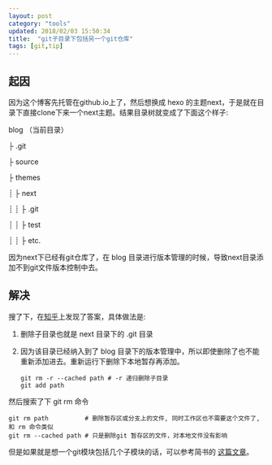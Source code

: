 ```yaml
---
layout: post
category: "tools"
updated: 2018/02/03 15:50:34
title:  "git子目录下包括另一个git仓库"
tags: [git,tip]
---
```


## 起因

因为这个博客先托管在github.io上了，然后想换成 hexo 的主题next，于是就在目录下直接clone下来一个next主题。结果目录树就变成了下面这个样子:

blog  （当前目录）

├ .git

├ source

├ themes

┊	      ├ next

┊	      ┊	     ├ .git

┊	      ┊	     ├ test

┊	      ┊	     ├ etc.

因为next下已经有git仓库了，在 blog 目录进行版本管理的时候，导致next目录添加不到git文件版本控制中去。

## 解决

搜了下，在[知乎](https://www.zhihu.com/question/24467417/answer/93008944)上发现了答案，具体做法是:

1. 删除子目录也就是 next 目录下的 .git 目录

2. 因为该目录已经纳入到了 blog 目录下的版本管理中，所以即使删除了也不能重新添加进去。重新运行下删除下本地暂存再添加。

   ``` shell
   git rm -r --cached path # -r 递归删除子目录
   git add path
   ```

然后搜索了下 git rm 命令

```shell
git rm path          # 删除暂存区或分支上的文件, 同时工作区也不需要这个文件了,和 rm 命令类似
git rm --cached path # 只是删除git 暂存区的文件，对本地文件没有影响
```



但是如果就是想一个git模块包括几个子模块的话，可以参考简书的 [这篇文章](https://www.jianshu.com/p/491609b1c426)。



